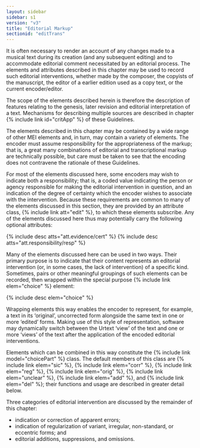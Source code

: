 ```yaml
---
layout: sidebar
sidebar: s1
version: "v3"
title: "Editorial Markup"
sectionid: "editTrans"
---
```


It is often necessary to render an account of any changes made to a musical text during its creation (and any subsequent editing) and to accommodate editorial comment necessitated by an editorial process. The elements and attributes described in this chapter may be used to record such editorial interventions, whether made by the composer, the copyists of the manuscript, the editor of a earlier edition used as a copy text, or the current encoder/editor.

The scope of the elements described herein is therefore the description of features relating to the genesis, later revision and editorial interpretation of a text. Mechanisms for describing multiple sources are described in chapter {% include link id="critApp" %} of these Guidelines.

The elements described in this chapter may be contained by a wide range of other MEI elements and, in turn, may contain a variety of elements. The encoder must assume responsibility for the appropriateness of the markup; that is, a great many combinations of editorial and transcriptional markup are technically possible, but care must be taken to see that the encoding does not contravene the rationale of these Guidelines.

For most of the elements discussed here, some encoders may wish to indicate both a responsibility; that is, a coded value indicating the person or agency responsible for making the editorial intervention in question, and an indication of the degree of certainty which the encoder wishes to associate with the intervention. Because these requirements are common to many of the elements discussed in this section, they are provided by an attribute class, {% include link att="edit" %}, to which these elements subscribe. Any of the elements discussed here thus may potentially carry the following optional attributes:

{% include desc atts="att.evidence/cert" %} 
{% include desc atts="att.responsibility/resp" %} 

Many of the elements discussed here can be used in two ways. Their primary purpose is to indicate that their content represents an editorial intervention (or, in some cases, the lack of intervention) of a specific kind. Sometimes, pairs or other meaningful groupings of such elements can be recorded, then wrapped within the special purpose {% include link elem="choice" %} element:

{% include desc elem="choice" %} 

Wrapping elements this way enables the encoder to represent, for example, a text in its ‘original’, uncorrected form alongside the same text in one or more ‘edited’ forms. Making use of this style of representation, software may dynamically switch between the Urtext ‘view’ of the text and one or more ‘views’ of the text after the application of the encoded editorial interventions.

Elements which can be combined in this way constitute the {% include link model="choicePart" %} class. The default members of this class are {% include link elem="sic" %}, {% include link elem="corr" %}, {% include link elem="reg" %}, {% include link elem="orig" %}, {% include link elem="unclear" %}, {% include link elem="add" %}, and {% include link elem="del" %}; their functions and usage are described in greater detail below.

Three categories of editorial intervention are discussed by the remainder of this chapter:

- indication or correction of apparent errors;
- indication of regularization of variant, irregular, non-standard, or eccentric forms; and
- editorial additions, suppressions, and omissions.